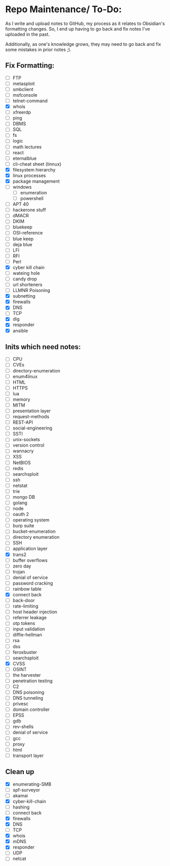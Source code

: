 
# Repo Maintenance/ To-Do:
As I write and upload notes to GitHub, my process as it relates to Obsidian's formatting changes. So, I end up having to go back and fix notes I've uploaded in the past.

Additionally, as one's knowledge grows, they may need to go back and fix some mistakes in prior notes ;).
## Fix Formatting:
- [ ] FTP
- [ ] metasploit
- [ ] smbclient
- [ ] msfconsole
- [ ] telnet-command
- [x] whois
- [ ] xfreerdp
- [ ] ping
- [ ] DBMS
- [ ] SQL
- [ ] fs
- [ ] logic
- [ ] math lectures
- [ ] react
- [ ] eternalblue
- [ ] cli-cheat sheet (linnux)
- [x] filesystem hierarchy
- [x] linux processes
- [x] package management
- [ ] windows
	- [ ] enumeration
	- [ ] powershell
- [ ] APT 40
- [ ] hackerone stuff
- [ ] dMACR
- [ ] DKIM
- [ ] bluekeep
- [ ] OSI-reference
- [ ] blue keep
- [ ] deja blue
- [ ] LFI
- [ ] RFI
- [ ] Perl
- [x] cyber kill chain
- [ ] wateing hole
- [ ] candy drop
- [ ] url shorteners
- [ ] LLMNR Poisoning
- [x] subnetting
- [x] firewalls
- [x] DNS
- [ ] TCP
- [x] dig
- [x] responder
- [x] ansible
## Inits which need notes:
- [ ] CPU
- [ ] CVEs
- [ ] directory-enumeration
- [ ] enum4linux
- [ ] HTML
- [ ] HTTPS
- [ ] lua
- [ ] memory
- [ ] MITM
- [ ] presentation layer
- [ ] request-methods
- [ ] REST-API
- [ ] social-engineering
- [ ] SSTI
- [ ] unix-sockets
- [ ] version control
- [ ] wannacry
- [ ] XSS
- [ ] NetBIOS
- [ ] redis
- [ ] searchsploit
- [ ] ssh
- [ ] netstat
- [ ] trie
- [ ] mongo DB
- [ ] golang
- [ ] node
- [ ] oauth 2
- [ ] operating system
- [ ] burp suite
- [ ] bucket-enumeration
- [ ] directory enumeration
- [ ] SSH
- [ ] application layer
- [x] trans2
- [ ] buffer overflows
- [ ] zero day
- [ ] trojan
- [ ] denial of service
- [ ] password cracking
- [ ] rainbow table
- [x] connect back
- [ ] back-door
- [ ] rate-limiting
- [ ] host header injection
- [ ] referrer leakage
- [ ] otp tokens
- [ ] input validation
- [ ] diffie-hellman
- [ ] rsa
- [ ] dss
- [ ] feroxbuster
- [ ] searchsploit
- [x] CVSS
- [ ] OSINT
- [ ] the harvester
- [ ] penetration testing
- [ ] C2
- [ ] DNS poisoning
- [ ] DNS tunneling
- [ ] privesc
- [ ] domain controller
- [ ] EPSS
- [ ] gdb
- [ ] rev-shells
- [ ] denial of service
- [ ] gcc
- [ ] proxy
- [ ] html
- [ ] transport layer

## Clean up
- [x] enumerating-SMB
- [ ] spf-surveyor
- [ ] akamai
- [x] cyber-kill-chain
- [ ] hashing
- [ ] connect back
- [x] firewalls
- [x] DNS
- [ ] TCP
- [x] whois
- [x] mDNS
- [x] responder
- [ ] UDP
- [ ] netcat